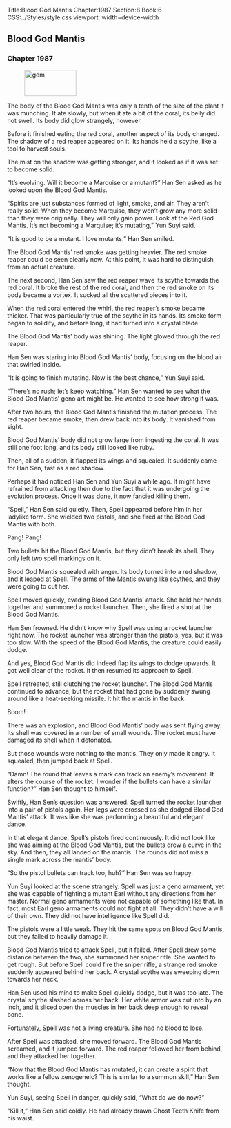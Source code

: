 Title:Blood God Mantis 
Chapter:1987 
Section:8 
Book:6 
CSS:../Styles/style.css 
viewport: width=device-width
  
## Blood God Mantis
### Chapter 1987 
<figure>
	<img src="../Images/gem.gif" alt="gem" id="gem" width="120" height="60" />
</figure>
  

  
  The body of the Blood God Mantis was only a tenth of the size of the plant it was munching. It ate slowly, but when it ate a bit of the coral, its belly did not swell. Its body did glow strangely, however.

Before it finished eating the red coral, another aspect of its body changed. The shadow of a red reaper appeared on it. Its hands held a scythe, like a tool to harvest souls.

The mist on the shadow was getting stronger, and it looked as if it was set to become solid.

“It’s evolving. Will it become a Marquise or a mutant?” Han Sen asked as he looked upon the Blood God Mantis.

“Spirits are just substances formed of light, smoke, and air. They aren’t really solid. When they become Marquise, they won’t grow any more solid than they were originally. They will only gain power. Look at the Red God Mantis. It’s not becoming a Marquise; it’s mutating,” Yun Suyi said.

“It is good to be a mutant. I love mutants.” Han Sen smiled.

The Blood God Mantis’ red smoke was getting heavier. The red smoke reaper could be seen clearly now. At this point, it was hard to distinguish from an actual creature.

The next second, Han Sen saw the red reaper wave its scythe towards the red coral. It broke the rest of the red coral, and then the red smoke on its body became a vortex. It sucked all the scattered pieces into it.

When the red coral entered the whirl, the red reaper’s smoke became thicker. That was particularly true of the scythe in its hands. Its smoke form began to solidify, and before long, it had turned into a crystal blade.

The Blood God Mantis’ body was shining. The light glowed through the red reaper.

Han Sen was staring into Blood God Mantis’ body, focusing on the blood air that swirled inside.

“It is going to finish mutating. Now is the best chance,” Yun Suyi said.

“There’s no rush; let’s keep watching.” Han Sen wanted to see what the Blood God Mantis’ geno art might be. He wanted to see how strong it was.

After two hours, the Blood God Mantis finished the mutation process. The red reaper became smoke, then drew back into its body. It vanished from sight.

Blood God Mantis’ body did not grow large from ingesting the coral. It was still one foot long, and its body still looked like ruby.

Then, all of a sudden, it flapped its wings and squealed. It suddenly came for Han Sen, fast as a red shadow.

Perhaps it had noticed Han Sen and Yun Suyi a while ago. It might have refrained from attacking then due to the fact that it was undergoing the evolution process. Once it was done, it now fancied killing them.

“Spell,” Han Sen said quietly. Then, Spell appeared before him in her ladylike form. She wielded two pistols, and she fired at the Blood God Mantis with both.

Pang! Pang!

Two bullets hit the Blood God Mantis, but they didn’t break its shell. They only left two spell markings on it.

Blood God Mantis squealed with anger. Its body turned into a red shadow, and it leaped at Spell. The arms of the Mantis swung like scythes, and they were going to cut her.

Spell moved quickly, evading Blood God Mantis’ attack. She held her hands together and summoned a rocket launcher. Then, she fired a shot at the Blood God Mantis.

Han Sen frowned. He didn’t know why Spell was using a rocket launcher right now. The rocket launcher was stronger than the pistols, yes, but it was too slow. With the speed of the Blood God Mantis, the creature could easily dodge.

And yes, Blood God Mantis did indeed flap its wings to dodge upwards. It got well clear of the rocket. It then resumed its approach to Spell.

Spell retreated, still clutching the rocket launcher. The Blood God Mantis continued to advance, but the rocket that had gone by suddenly swung around like a heat-seeking missile. It hit the mantis in the back.

Boom!

There was an explosion, and Blood God Mantis’ body was sent flying away. Its shell was covered in a number of small wounds. The rocket must have damaged its shell when it detonated.

But those wounds were nothing to the mantis. They only made it angry. It squealed, then jumped back at Spell.

“Damn! The round that leaves a mark can track an enemy’s movement. It alters the course of the rocket. I wonder if the bullets can have a similar function?” Han Sen thought to himself.

Swiftly, Han Sen’s question was answered. Spell turned the rocket launcher into a pair of pistols again. Her legs were crossed as she dodged Blood God Mantis’ attack. It was like she was performing a beautiful and elegant dance.

In that elegant dance, Spell’s pistols fired continuously. It did not look like she was aiming at the Blood God Mantis, but the bullets drew a curve in the sky. And then, they all landed on the mantis. The rounds did not miss a single mark across the mantis’ body.

“So the pistol bullets can track too, huh?” Han Sen was so happy.

Yun Suyi looked at the scene strangely. Spell was just a geno armament, yet she was capable of fighting a mutant Earl without any directions from her master. Normal geno armaments were not capable of something like that. In fact, most Earl geno armaments could not fight at all. They didn’t have a will of their own. They did not have intelligence like Spell did.

The pistols were a little weak. They hit the same spots on Blood God Mantis, but they failed to heavily damage it.

Blood God Mantis tried to attack Spell, but it failed. After Spell drew some distance between the two, she summoned her sniper rifle. She wanted to get rough. But before Spell could fire the sniper rifle, a strange red smoke suddenly appeared behind her back. A crystal scythe was sweeping down towards her neck.

Han Sen used his mind to make Spell quickly dodge, but it was too late. The crystal scythe slashed across her back. Her white armor was cut into by an inch, and it sliced open the muscles in her back deep enough to reveal bone.

Fortunately, Spell was not a living creature. She had no blood to lose.

After Spell was attacked, she moved forward. The Blood God Mantis screamed, and it jumped forward. The red reaper followed her from behind, and they attacked her together.

“Now that the Blood God Mantis has mutated, it can create a spirit that works like a fellow xenogeneic? This is similar to a summon skill,” Han Sen thought.

Yun Suyi, seeing Spell in danger, quickly said, “What do we do now?”

“Kill it,” Han Sen said coldly. He had already drawn Ghost Teeth Knife from his waist.
